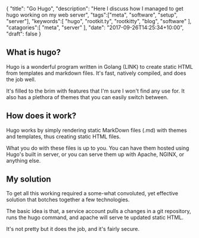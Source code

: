{
	"title": "Go Hugo",
	"description": "Here I discuss how I managed to get hugo working on my web server",
	"tags":["meta", "software", "setup", "server"],
	"keywords":[
		"hugo",
		"rootkit.ty",
		"rootkitty",
		"blog",
		"software"
	],
	"catagories":[
		"meta",
		"server"
	],
	"date": "2017-09-26T14:25:34+10:00",
	"draft": false
}

## What is hugo?
Hugo is a wonderful program written in Golang (LINK) to create static HTML from templates and markdown files. It's fast, natively compiled, and does the job well.
<!--more-->
It's filled to the brim with features that I'm sure I won't find any use for. It also has a plethora of themes that you can easily switch between.

## How does it work?
Hugo works by simply rendering static MarkDown files (.md) with themes and templates, thus creating static HTML files.

What you do with these files is up to you. You can have them hosted using Hugo's built in server, or you can serve them up with Apache, NGINX, or anything else.

## My solution
To get all this working required a some-what convoluted, yet effective solution that botches together a few technologies.

The basic idea is that, a service account pulls a changes in a git repository, runs the hugo command, and apache will serve te updated static HTML.

It's not pretty but it does the job, and it's fairly secure.
